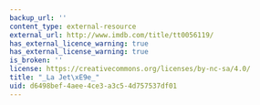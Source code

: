 ```yaml
---
backup_url: ''
content_type: external-resource
external_url: http://www.imdb.com/title/tt0056119/
has_external_licence_warning: true
has_external_license_warning: true
is_broken: ''
license: https://creativecommons.org/licenses/by-nc-sa/4.0/
title: "_La Jet\xE9e_"
uid: d6498bef-4aee-4ce3-a3c5-4d757537df01
---
```

